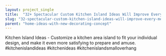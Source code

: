 ```yaml
---
layout: project_single
title:  "32+ Spectacular Custom Kitchen Island Ideas Will Improve Every Meal"
slug: "32-spectacular-custom-kitchen-island-ideas-will-improve-every-meal"
parent: "home-ideas-with-new-decorating-concept"
---
```

Kitchen Island Ideas - Customize a kitchen area island to fit your individual design, and make it even more satisfying to prepare and amuse. #kitchenislandideas #kitchenideas #kitchenislandsmalloverhang
